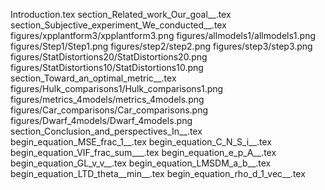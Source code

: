 Introduction.tex
section_Related_work_Our_goal__.tex
section_Subjective_experiment_We_conducted__.tex
figures/xpplantform3/xpplantform3.png
figures/allmodels1/allmodels1.png
figures/Step1/Step1.png
figures/step2/step2.png
figures/step3/step3.png
figures/StatDistortions20/StatDistortions20.png
figures/StatDistortions10/StatDistortions10.png
section_Toward_an_optimal_metric__.tex
figures/Hulk_comparisons1/Hulk_comparisons1.png
figures/metrics_4models/metrics_4models.png
figures/Car_comparisons/Car_comparisons.png
figures/Dwarf_4models/Dwarf_4models.png
section_Conclusion_and_perspectives_In__.tex
begin_equation_MSE_frac_1__.tex
begin_equation_C_N_S_i__.tex
begin_equation_VIF_frac_sum___.tex
begin_equation_e_p_A__.tex
begin_equation_GL_v_v__.tex
begin_equation_LMSDM_a_b__.tex
begin_equation_LTD_theta__min__.tex
begin_equation_rho_d_1_vec__.tex